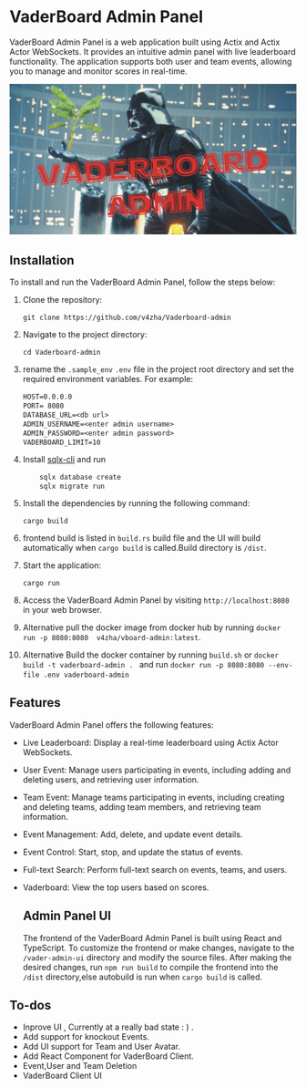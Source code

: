 # VaderBoard Admin Panel

VaderBoard Admin Panel is a web application built using Actix and Actix Actor WebSockets. It provides an intuitive admin panel with live leaderboard functionality. The application supports both user and team events, allowing you to manage and monitor scores in real-time.

![Vaderboard Admin](/assets/v-admin.png)

## Installation

To install and run the VaderBoard Admin Panel, follow the steps below:

1. Clone the repository:

    ```
    git clone https://github.com/v4zha/Vaderboard-admin
    ```

2. Navigate to the project directory:

    ```
    cd Vaderboard-admin
    ```

3. rename the `.sample_env` `.env` file in the project root directory and set the required environment variables. For example:

    ```
    HOST=0.0.0.0
    PORT= 8080
    DATABASE_URL=<db url>
    ADMIN_USERNAME=<enter admin username>
    ADMIN_PASSWORD=<enter admin password>
    VADERBOARD_LIMIT=10
    ```

4. Install [sqlx-cli](https://crates.io/crates/sqlx-cli)
   and run
    ```
        sqlx database create
        sqlx migrate run
    ```
5. Install the dependencies by running the following command:

    ```
    cargo build
    ```

6. frontend build is listed in `build.rs` build file and the UI will build automatically when `cargo build` is called.Build directory is `/dist`.

7. Start the application:

    ```
    cargo run
    ```

8. Access the VaderBoard Admin Panel by visiting `http://localhost:8080` in your web browser.

9. Alternative pull the docker image from docker hub by running `docker run -p 8080:8080  v4zha/vboard-admin:latest`.
10. Alternative Build the docker container by running `build.sh` or `docker build -t vaderboard-admin . ` and run `docker run -p 8080:8080 --env-file .env vaderboard-admin`

## Features

VaderBoard Admin Panel offers the following features:

-   Live Leaderboard: Display a real-time leaderboard using Actix Actor WebSockets.
-   User Event: Manage users participating in events, including adding and deleting users, and retrieving user information.
-   Team Event: Manage teams participating in events, including creating and deleting teams, adding team members, and retrieving team information.
-   Event Management: Add, delete, and update event details.
-   Event Control: Start, stop, and update the status of events.
-   Full-text Search: Perform full-text search on events, teams, and users.
-   Vaderboard: View the top users based on scores.

    ## Admin Panel UI

    The frontend of the VaderBoard Admin Panel is built using React and TypeScript. To customize the frontend or make changes, navigate to the `/vader-admin-ui` directory and modify the source files. After making the desired changes, run `npm run build` to compile the frontend into the `/dist` directory,else autobuild is run when `cargo build` is called.

## To-dos

-   Inprove UI , Currently at a really bad state : ) .
-   Add support for knockout Events.
-   Add UI support for Team and User Avatar.
-   Add React Component for VaderBoard Client.
-   Event,User and Team Deletion
-   VaderBoard Client UI
